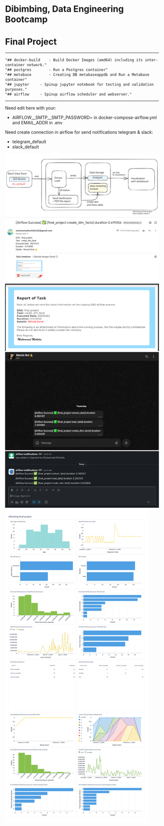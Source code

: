# Dibimbing, Data Engineering Bootcamp
# Final Project

---
```
"## docker-build	- Build Docker Images (amd64) including its inter-container network."
"## postgres		- Run a Postgres container"
"## metabase		- Creating DB metabaseappdb and Run a Metabase container"
"## jupyter		- Spinup jupyter notebook for testing and validation purposes."
"## airflow		- Spinup airflow scheduler and webserver."
```
---

Need edit here with your:
- AIRFLOW__SMTP__SMTP_PASSWORD=<YOUR APP PASSWORD HERE> in docker-compose-airflow.yml and EMAIL_ADDR in .env

Need create connection in airflow for send notifications telegram & slack:
- telegram_default
- slack_default

![flow](flow.svg)
![email](email.png)
![attachment](attachment.png)
![telegram](telegram.png)
![slack](slack.png)
![dashboard-metabase](dashboard-metabase.svg)